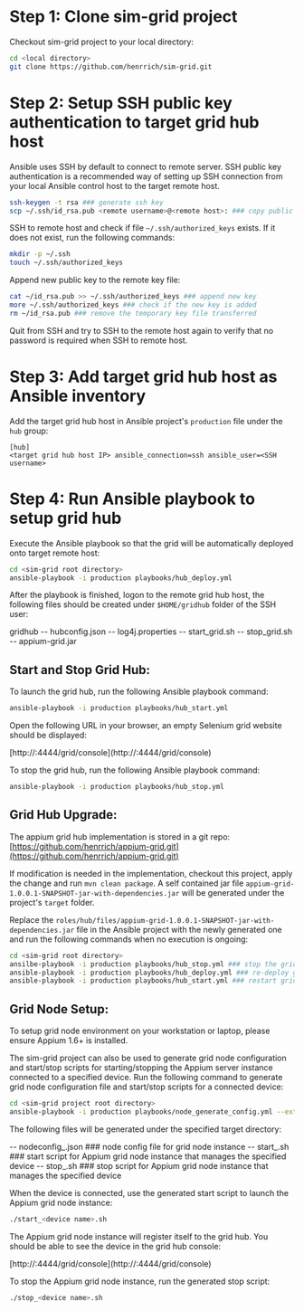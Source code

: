 # Step 1: Clone sim-grid project

Checkout sim-grid project to your local directory:

```bash
cd <local directory>
git clone https://github.com/henrrich/sim-grid.git
```

# Step 2: Setup SSH public key authentication to target grid hub host

Ansible uses SSH by default to connect to remote server. SSH public key authentication is a recommended way of setting up SSH connection from your local Ansible control host to the target remote host.

```bash
ssh-keygen -t rsa ### generate ssh key
scp ~/.ssh/id_rsa.pub <remote username>@<remote host>: ### copy public key to remote host
```

SSH to remote host and check if file `~/.ssh/authorized_keys` exists. If it does not exist, run the following commands:

```bash
mkdir -p ~/.ssh 
touch ~/.ssh/authorized_keys
```

Append new public key to the remote key file:

```bash
cat ~/id_rsa.pub >> ~/.ssh/authorized_keys ### append new key
more ~/.ssh/authorized_keys ### check if the new key is added
rm ~/id_rsa.pub ### remove the temporary key file transferred
```

Quit from SSH and try to SSH to the remote host again to verify that no password is required when SSH to remote host.

# Step 3: Add target grid hub host as Ansible inventory

Add the target grid hub host in Ansible project's `production` file under the `hub` group:

```
[hub]
<target grid hub host IP> ansible_connection=ssh ansible_user=<SSH username>
```

# Step 4: Run Ansible playbook to setup grid hub

Execute the Ansible playbook so that the grid will be automatically deployed onto target remote host:

```bash
cd <sim-grid root directory>
ansible-playbook -i production playbooks/hub_deploy.yml
```

After the playbook is finished, logon to the remote grid hub host, the following files should be created under `$HOME/gridhub` folder of the SSH user:

gridhub
-- hubconfig.json
-- log4j.properties
-- start_grid.sh
-- stop_grid.sh
-- appium-grid.jar

## Start and Stop Grid Hub:

To launch the grid hub, run the following Ansible playbook command:

```bash
ansible-playbook -i production playbooks/hub_start.yml
```

Open the following URL in your browser, an empty Selenium grid website should be displayed:

[http://<target grid hub host IP>:4444/grid/console](http://<target grid hub host IP>:4444/grid/console)

 
To stop the grid hub, run the following Ansible playbook command:

```bash
ansible-playbook -i production playbooks/hub_stop.yml
```

## Grid Hub Upgrade:

The appium grid hub implementation is stored in a git repo: [https://github.com/henrrich/appium-grid.git](https://github.com/henrrich/appium-grid.git)

If modification is needed in the implementation, checkout this project, apply the change and run `mvn clean package`. A self contained jar file `appium-grid-1.0.0.1-SNAPSHOT-jar-with-dependencies.jar` will be generated under the project's `target` folder.

Replace the `roles/hub/files/appium-grid-1.0.0.1-SNAPSHOT-jar-with-dependencies.jar` file in the Ansible project with the newly generated one and run the following commands when no execution is ongoing:

```bash
cd <sim-grid root directory>
ansilbe-playbook -i production playbooks/hub_stop.yml ### stop the grid hub
ansible-playbook -i production playbooks/hub_deploy.yml ### re-deploy grid hub
ansible-playbook -i production playbooks/hub_start.yml ### restart grid hub
```

## Grid Node Setup:

To setup grid node environment on your workstation or laptop, please ensure Appium 1.6+ is installed.

The sim-grid project can also be used to generate grid node configuration and start/stop scripts for starting/stopping the Appium server instance connected to a specified device. Run the following command to generate grid node configuration file and start/stop scripts for a connected device:

```bash
cd <sim-grid project root directory>
ansible-playbook -i production playbooks/node_generate_config.yml --extra-vars "target_dir=<directory where config file and scripts will be generated> device_name=<device name e.g. 'iPhone 6 Plus'> platform_name=<iOS | Android> platform_version=<iOS or Android version e.g. 10.2> udid=<device udid> host=<IP address of grid node host, Note: localhost/127.0.0.1 should not be used here> port=<Appium port, different ports should be used if running multiple Appium instances> hub_host=<IP address of grid hub host> hub_port=<port of grid hub host>"
```

The following files will be generated under the specified target directory:

<target directory>
-- nodeconfig_<device name>.json ### node config file for grid node instance
-- start_<device name>.sh ### start script for Appium grid node instance that manages the specified device
-- stop_<device name>.sh ### stop script for Appium grid node instance that manages the specified device

When the device is connected, use the generated start script to launch the Appium grid node instance:

```bash
./start_<device name>.sh
```

The Appium grid node instance will register itself to the grid hub. You should be able to see the device in the grid hub console:

[http://<target grid hub host IP>:4444/grid/console](http://<target grid hub host IP>:4444/grid/console)

To stop the Appium grid node instance, run the generated stop script:

```bash
./stop_<device name>.sh
```